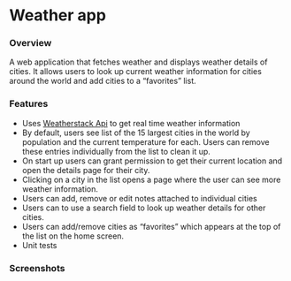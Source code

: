 # Weather app
### Overview
A web application that fetches weather and displays weather details of cities. It allows users to look up current weather information for cities around the world and add cities to a “favorites” list.
### Features
- Uses [Weatherstack Api] to get real time weather information
- By default, users see list of the 15 largest cities in the world by population and the current temperature for each. Users can remove these entries individually from the list to clean it up.
- On start up users can grant permission to get their current location and open the details page for their city.
- Clicking on a city in the list opens a page where the user can see more weather
information.
- Users can add, remove or edit notes attached to individual cities
- Users can to use a search field to look up weather details for other cities.
- Users can add/remove cities as “favorites” which appears at the top of
the list on the home screen.
- Unit tests

### Screenshots


[Weatherstack api]: <https://weatherstack.com>
